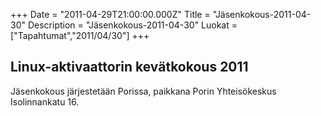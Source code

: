 +++
Date = "2011-04-29T21:00:00.000Z"
Title = "Jäsenkokous-2011-04-30"
Description = "Jäsenkokous-2011-04-30"
Luokat = ["Tapahtumat","2011/04/30"]
+++

Linux-aktivaattorin kevätkokous 2011
------------------------------------

Jäsenkokous järjestetään Porissa, paikkana Porin Yhteisökeskus
Isolinnankatu 16.


